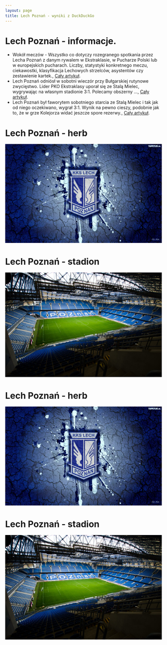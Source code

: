 ```yaml
---
layout: page
title: Lech Poznań - wyniki z DuckDuckGo
---
```

# Lech Poznań - informacje.
  * Wokół meczów - Wszystko co dotyczy rozegranego spotkania przez Lecha Poznań z danym rywalem w Ekstraklasie, w Pucharze Polski lub w europejskich pucharach. Liczby, statystyki konkretnego meczu, ciekawostki, klasyfikacja Lechowych strzelców, asystentów czy zestawienie kartek., [Cały artykuł](https://kkslech.com/).
  * Lech Poznań odniósł w sobotni wieczór przy Bułgarskiej rutynowe zwycięstwo. Lider PKO Ekstraklasy uporał się ze Stalą Mielec, wygrywając na własnym stadionie 3:1. Polecamy obszerny ..., [Cały artykuł](https://gol24.pl/skrot-meczu-lech-poznan-stal-mielec-31-faworyt-zrobil-swoje/ar/c2-19084027).
  * Lech Poznań był faworytem sobotniego starcia ze Stalą Mielec i tak jak od niego oczekiwano, wygrał 3:1. Wynik na pewno cieszy, podobnie jak to, że w grze Kolejorza widać jeszcze spore rezerwy., [Cały artykuł](https://gloswielkopolski.pl/lech-poznan-odniosl-trzecie-zwyciestwo-z-rzedu-bylo-niezle-moglo-byc-swietnie-nasze-wnioski-po-3-1-ze-stala/ar/c2p2-27347671).


# Lech Poznań - herb
  ![herb](lech_poznan_herb.jpg)

# Lech Poznań - stadion
  ![stadion](lech_poznan_stadion.jpg)

# Lech Poznań - herb
  ![herb](lech_poznan_herb.jpg)

# Lech Poznań - stadion
  ![stadion](lech_poznan_stadion.jpg)